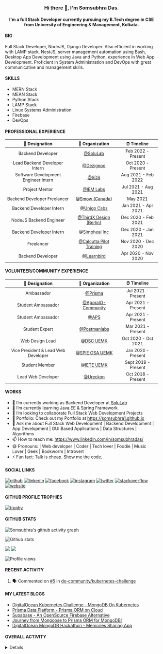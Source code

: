 <h3 align="center"> Hi there 👋, I'm Somsubhra Das. </h3>

<h4 align="center"> I'm a full Stack Developer currently pursuing my B.Tech degree in CSE from University of Engineering & Management, Kolkata.  </h4>

#### BIO

Full Stack Developer, NodeJS, Django Developer. Also efficient in working with LAMP stack, NestJS, server management automation using Bash, Desktop App Development using Java and Python, experience in Web App Development. Proficient in System Administration and DevOps with great communicative and management skills.

#### SKILLS

- MERN Stack
- MEAN Stack
- Python Stack
- LAMP Stack
- Linux Systems Administration
- Firebase
- DevOps

#### PROFESSIONAL EXPERIENCE

|            💼 Designation            |                          🏢 Organization                          |     ⏰ Timeline     |
| :----------------------------------: | :---------------------------------------------------------------: | :-----------------: |
|          Backend Developer           |                  [@SoluLab](https://solulab.com)                  | Feb 2022 - Present  |
|    Lead Backend Developer Intern     |                [@Dezignoo](https://dezignoo.com/)                 | Oct 2020 - Present  |
| Software Development Engineer Intern |                   [@SDS](https://seamless.se/)                    | Aug 2021 - Feb 2022 |
|            Project Mentor            | [@IEM Labs](https://github.com/IEMA-Research-Development-Pvt-Ltd) | Jul 2021 - Aug 2021 |
|     Backend Developer Freelancer     |                 [@Smow (Canada)](http://smow.ca/)                 |      May 2021       |
|       Backend Developer Intern       |         [@Unigo Cabs](https://github.com/UnigoCabs-Dev/)          | Jan 2021 - Apr 2021 |
|       NodeJS Backend Engineer        |         [@ThirdX Design (Berlin)](https://thirdx.design/)         | Dec 2020 - Feb 2021 |
|       Backend Developer Intern       |              [@Simpheal Inc](https://simpheal.com/)               | Dec 2020 - Jan 2021 |
|              Freelancer              |   [@Calcutta Pilot Training](http://calcuttapilottraining.com/)   | Nov 2020 - Dec 2020 |
|          Backend Developer           |              [@Learnbird](https://www.learnbird.in/)              | Apr 2020 - Nov 2020 |

#### VOLUNTEER/COMMUNITY EXPERIENCE

|           💼 Designation            |                      🏢 Organization                       |     ⏰ Timeline     |
| :---------------------------------: | :--------------------------------------------------------: | :-----------------: |
|             Ambassador              |            [@Prisma](https://github.com/prisma)            | Jul 2021 - Present  |
|         Student Ambassador          | [@AgoraIO-Community](https://github.com/AgoraIO-Community) | Apr 2021 - Present  |
|         Student Ambassador          |                  [@APS](https://aps.org)                   | Apr 2021 - Present  |
|           Student Expert            |      [@Postmanlabs](https://github.com/postmanlabs/)       | Mar 2021 - Present  |
|           Web Design Lead           |              [@DSC UEMK](https://dscuemk.co/)              | Oct 2020 - Oct 2021 |
| Vice President & Lead Web Developer |         [@SPIE OSA UEMK](http://spieosauemk.team/)         | Jan 2020 - Present  |
|           Student Member            |                       [@IETE UEMK]()                       | Sept 2019 - Present |
|         Lead Web Developer          |              [@Ureckon](https://ureckon.org/)              | Oct 2018 - Present  |

#### WORKS

- 🔭 I’m currently working as Backend Developer at [SoluLab](https://solulab.com)
- 🌱 I’m currently learning Java EE & Spring Framework.
- 👯 I’m looking to collaborate Full Stack Web Development Projects
- 💼 Portfolio: Check out my Portfolio at https://somsubhra1.github.io
- 💬 Ask me about Full Stack Web Development | Backend Development | App Development | GUI Based Applications | Data Structures | Algorithms
- 📫 How to reach me: https://www.linkedin.com/in/somsubhradas/
- 😄 Pronouns: | Web developer | Coder | Tech lover | Foodie | Music Lover | Geek | Bookworm | Introvert
- ⚡ Fun fact: Talk is cheap. Show me the code.

#### SOCIAL LINKS

<p align="center">

[<img src='https://cdn.jsdelivr.net/npm/simple-icons@3.0.1/icons/github.svg' alt='github' height='40'>](https://github.com/Somsubhra1) [<img src='https://cdn.jsdelivr.net/npm/simple-icons@3.0.1/icons/linkedin.svg' alt='linkedin' height='40'>](https://www.linkedin.com/in/somsubhradas/) [<img src='https://cdn.jsdelivr.net/npm/simple-icons@3.0.1/icons/facebook.svg' alt='facebook' height='40'>](https://www.facebook.com/S0msubhradas) [<img src='https://cdn.jsdelivr.net/npm/simple-icons@3.0.1/icons/instagram.svg' alt='instagram' height='40'>](https://www.instagram.com/somsubhra__das/) [<img src='https://cdn.jsdelivr.net/npm/simple-icons@3.0.1/icons/twitter.svg' alt='twitter' height='40'>](https://twitter.com/Somsubhra1CP) [<img src='https://cdn.jsdelivr.net/npm/simple-icons@3.0.1/icons/stackoverflow.svg' alt='stackoverflow' height='40'>](https://stackoverflow.com/users/10871274/somsubhra-das) [<img src='https://cdn.jsdelivr.net/npm/simple-icons@3.0.1/icons/icloud.svg' alt='website' height='40'>](https://somsubhra.co/)

</p>

#### GITHUB PROFILE TROPHIES

[![trophy](https://github-profile-trophy.vercel.app/?username=Somsubhra1&theme=flat)](https://github.com/ryo-ma/github-profile-trophy)

#### GITHUB STATS

[![Somsubhra's github activity graph](https://activity-graph.herokuapp.com/graph?username=somsubhra1&theme=react-dark)](https://github.com/somsubhra1)

<p align="center">

![Github stats](https://github-readme-stats.vercel.app/api?username=Somsubhra1&show_icons=true)<br>

<img src="https://github-readme-streak-stats.herokuapp.com/?user=Somsubhra1&theme=light" />

<img src="https://github-readme-stats.vercel.app/api/top-langs/?username=Somsubhra1&layout=compact&theme=light" />

![Profile views](https://gpvc.arturio.dev/Somsubhra1)

</p>

#### RECENT ACTIVITY

<!--START_SECTION:activity-->

1. 🗣 Commented on [#5](https://github.com/do-community/kubernetes-challenge/issues/5) in [do-community/kubernetes-challenge](https://github.com/do-community/kubernetes-challenge)
<!--END_SECTION:activity-->

#### MY LATEST BLOGS

<!-- BLOG-POST-LIST:START -->

- [DigitalOcean Kubernetes Challenge - MongoDB On Kubernetes](https://dev.to/somsubhra1/digitalocean-kubernetes-challenge-mongodb-on-kubernetes-367k)
- [Prisma Data Platform - Prisma ORM on Cloud](https://dev.to/somsubhra1/prisma-data-platform-prisma-orm-on-cloud-2854)
- [Supabase - An OpenSource Firebase Alternative](https://dev.to/somsubhra1/supabase-an-opensource-firebase-alternative-51h4)
- [Journey from Mongoose to Prisma ORM for MongoDB!](https://dev.to/somsubhra1/journey-from-mongoose-to-prisma-orm-for-mongodb-3j21)
- [DigitalOcean MongoDB Hackathon - Memories Sharing App](https://dev.to/somsubhra1/digitalocean-mongodb-hackathon-memories-sharing-app-2kne)
<!-- BLOG-POST-LIST:END -->

#### OVERALL ACTIVITY

<details>
<!--START_SECTION:waka-->
**🐱 My GitHub Data**

> 🏆 161 Contributions in the Year 2022
>
> 📦 209.1 kB Used in GitHub's Storage
>
> 🚫 Not Opted to Hire
>
> 📜 157 Public Repositories
>
> 🔑 12 Private Repositories
>
> **I'm an Early 🐤**

```text
🌞 Morning    167 commits    ██░░░░░░░░░░░░░░░░░░░░░░░   11.07%
🌆 Daytime    594 commits    █████████░░░░░░░░░░░░░░░░   39.36%
🌃 Evening    556 commits    █████████░░░░░░░░░░░░░░░░   36.85%
🌙 Night      192 commits    ███░░░░░░░░░░░░░░░░░░░░░░   12.72%

```

📅 **I'm Most Productive on Saturday**

```text
Monday       151 commits    ██░░░░░░░░░░░░░░░░░░░░░░░   10.01%
Tuesday      197 commits    ███░░░░░░░░░░░░░░░░░░░░░░   13.06%
Wednesday    157 commits    ██░░░░░░░░░░░░░░░░░░░░░░░   10.4%
Thursday     205 commits    ███░░░░░░░░░░░░░░░░░░░░░░   13.59%
Friday       224 commits    ███░░░░░░░░░░░░░░░░░░░░░░   14.84%
Saturday     296 commits    █████░░░░░░░░░░░░░░░░░░░░   19.62%
Sunday       279 commits    ████░░░░░░░░░░░░░░░░░░░░░   18.49%

```

📊 **This Week I Spent My Time On**

```text
💬 Programming Languages:
JavaScript               33 mins             ████████░░░░░░░░░░░░░░░░░   33.32%
Bash                     27 mins             ██████░░░░░░░░░░░░░░░░░░░   27.36%
Markdown                 26 mins             ██████░░░░░░░░░░░░░░░░░░░   26.28%
Text                     7 mins              █░░░░░░░░░░░░░░░░░░░░░░░░   7.45%
YAML                     4 mins              █░░░░░░░░░░░░░░░░░░░░░░░░   4.45%

🔥 Editors:
VS Code                  1 hr 41 mins        █████████████████████████   100.0%

```

**I Mostly Code in JavaScript**

```text
JavaScript               43 repos            ███████████░░░░░░░░░░░░░░   45.26%
HTML                     12 repos            ███░░░░░░░░░░░░░░░░░░░░░░   12.63%
Python                   11 repos            ███░░░░░░░░░░░░░░░░░░░░░░   11.58%
CSS                      9 repos             ██░░░░░░░░░░░░░░░░░░░░░░░   9.47%
TypeScript               8 repos             ██░░░░░░░░░░░░░░░░░░░░░░░   8.42%

```

**Timeline**

![Chart not found](https://raw.githubusercontent.com/Somsubhra1/Somsubhra1/master/charts/bar_graph.png)

Last Updated on 14/02/2022 01:00:52 UTC

<!--END_SECTION:waka-->
</details>
